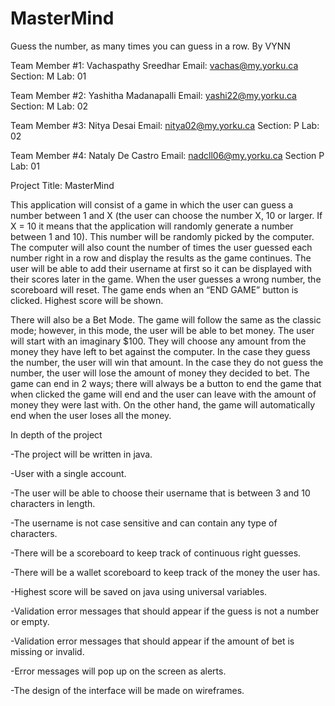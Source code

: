 # MasterMind
Guess the number, as many times you can guess in a row. By VYNN

Team Member #1: Vachaspathy Sreedhar
Email: vachas@my.yorku.ca
Section: M
Lab: 01

Team Member #2: Yashitha Madanapalli
Email: yashi22@my.yorku.ca
Section: M
Lab: 02

Team Member #3: Nitya Desai
Email: nitya02@my.yorku.ca
Section: P
Lab: 02

Team Member #4: Nataly De Castro
Email: nadcll06@my.yorku.ca
Section P
Lab: 01

Project Title: MasterMind

This application will consist of a game in which the user can guess a number between 1 and X (the user can choose the number X, 10 or larger. If X = 10 it means that the application will randomly generate a number between 1 and 10). This number will be randomly picked by the computer. The computer will also count the number of times the user guessed each number right in a row and display the results as the game continues. The user will be able to add their username at first so it can be displayed with their scores later in the game. When the user guesses a wrong number, the scoreboard will reset. The game ends when an “END GAME” button is clicked. Highest score will be shown.

There will also be a Bet Mode. The game will follow the same as the classic mode; however, in this mode, the user will be able to bet money. The user will start with an imaginary $100. They will choose any amount from the money they have left to bet against the computer. In the case they guess the number, the user will win that amount. In the case they do not guess  the number, the user will lose the amount of money they decided to bet. The game can end in 2 ways; there will always be a button to end the game that when clicked the game will end and the user can leave with the amount of money they were last with. On the other hand, the game will automatically end when the user loses all the money.

In depth of the project

-The project will be written in java.

-User with a single account.

-The user will be able to choose their username that is between 3 and 10 characters in length.

-The username is not case sensitive and can contain any type of characters.

-There will be a scoreboard to keep track of continuous right guesses.

-There will be a wallet scoreboard to keep track of the money the user has.

-Highest score will be saved on java using universal variables.

-Validation error messages that should appear if the guess is not a number or empty.

-Validation error messages that should appear if the amount of bet is missing or invalid.

-Error messages will pop up on the screen as alerts.

-The design of the interface will be made on wireframes.



